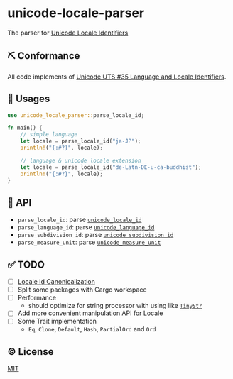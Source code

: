 # unicode-locale-parser

The parser for [Unicode Locale Identifiers](https://unicode.org/reports/tr35/#Unicode_locale_identifier)


## ⛏️ Conformance

All code implements of [Unicode UTS #35 Language and Locale Identifiers](https://unicode.org/reports/tr35/#Identifiers).


## 🚀 Usages

```rust
use unicode_locale_parser::parse_locale_id;

fn main() {
    // simple language
    let locale = parse_locale_id("ja-JP");
    println!("{:#?}", locale);

    // language & unicode locale extension
    let locale = parse_locale_id("de-Latn-DE-u-ca-buddhist");
    println!("{:#?}", locale);
}
```


## 🤝 API
- `parse_locale_id`: parse [`unicode_locale_id`](https://unicode.org/reports/tr35/#unicode_locale_id)
- `parse_language_id`: parse [`unicode_language_id`](https://unicode.org/reports/tr35/#unicode_language_id)
- `parse_subdivision_id`: parse [`unicode_subdivision_id`](https://unicode.org/reports/tr35/#unicode_subdivision_id)
- `parse_measure_unit`: parse [`unicode_measure_unit`](https://unicode.org/reports/tr35/#unicode_measure_unit)


## ✅ TODO
- [ ] [Locale Id Canonicalization](https://unicode.org/reports/tr35/#LocaleId_Canonicalization)
- [ ] Split some packages with Cargo workspace
- [ ] Performance
  - should optimize for string processor with using like [`TinyStr`](https://github.com/zbraniecki/tinystr)
- [ ] Add more convenient manipulation API for Locale
- [ ] Some Trait implementation
  - `Eq`, `Clone`, `Default`, `Hash`, `PartialOrd` and `Ord`


## ©️ License

[MIT](https://opensource.org/licenses/MIT)